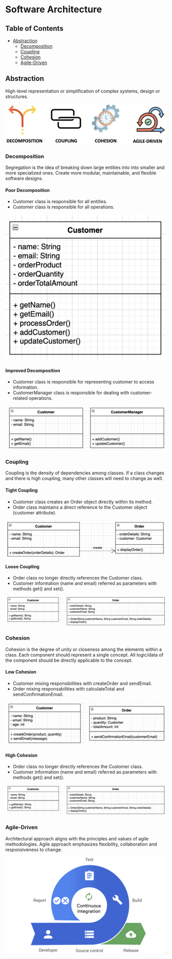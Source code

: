 # Software Architecture

## Table of Contents

- [Abstraction](#abstraction)
  - [Decomposition](#decomposition)
  - [Coupling](#coupling)
  - [Cohesion](#cohesion)
  - [Agile-Driven](#agile-driven)

## Abstraction

High-level representation or simplification of complex systems, design or structures.

![Abstraction](./images/image1.png)

### Decomposition

Segregation is the idea of breaking down large entities into into smaller and more specialized ones. Create more modular, maintainable, and flexible software designs.

#### Poor Decomposition

- Customer class is responsible for all entities.
- Customer class is responsible for all operations.

![Poor decomposition](./images/image2.png)

#### Improved Decomposition

- Customer class is responsible for representing customer to access information.
- CustomerManager class is responsible for dealing with customer-related operations.

![Improved decomposition](./images/image3.png)

### Coupling

Coupling is the density of dependencies among classes. If a class changes and there is high coupling, many other classes will need to change as well.

#### Tight Coupling

- Customer class creates an Order object directly within its method.
- Order class maintains a direct reference to the Customer object (customer attribute).

![Tight coupling](./images/image4.png)

#### Loose Coupling

- Order class no longer directly references the Customer class.
- Customer information (name and email) referred as parameters with methods get() and set().

![Loose coupling](./images/image5.png)

### Cohesion

Cohesion is the degree of unity or closeness among the elements within a class. Each component should represent a single concept. All logic/data of the component should be directly applicable to the concept.

#### Low Cohesion

- Customer mixing responsibilities with createOrder and sendEmail.
- Order mixing responsabilities with calculateTotal and sendConfirmationEmail.

![Low cohesion](./images/image6.png)

#### High Cohesion

- Order class no longer directly references the Customer class.
- Customer information (name and email) referred as parameters with methods get() and set().

![High cohesion](./images/image7.png)

### Agile-Driven

Architectural approach aligns with the principles and values of agile methodologies. Agile approach emphasizes flexibility, collaboration and responsiveness to change.

![Agile-Driven](./images/image8.png)
